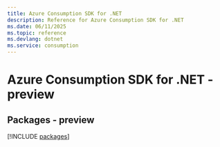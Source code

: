 ```yaml
---
title: Azure Consumption SDK for .NET
description: Reference for Azure Consumption SDK for .NET
ms.date: 06/11/2025
ms.topic: reference
ms.devlang: dotnet
ms.service: consumption
---
```

# Azure Consumption SDK for .NET - preview
## Packages - preview
[!INCLUDE [packages](consumption-index.md)]